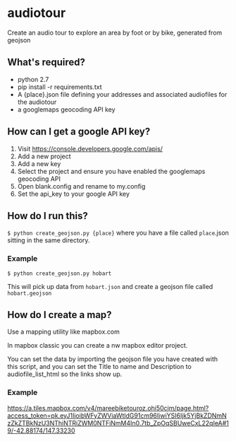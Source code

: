 # audiotour
Create an audio tour to explore an area by foot or by bike, generated from geojson

## What's required?

* python 2.7 
* pip install -r requirements.txt
* A {place}.json file defining your addresses and associated audiofiles for the audiotour
* a googlemaps geocoding API key

## How can I get a google API key?

1. Visit https://console.developers.google.com/apis/
2. Add a new project
3. Add a new key
4. Select the project and ensure you have enabled the googlemaps geocoding API
5. Open blank.config and rename to my.config
6. Set the api_key to your google API key

## How do I run this?

`$ python create_geojson.py {place}` where you have a file called `place`.json sitting in the same directory.

### Example

`$ python create_geojson.py hobart`

This will pick up data from `hobart.json` and create a geojson file called `hobart.geojson`  

## How do I create a map?

Use a mapping utility like mapbox.com

In mapbox classic you can create a nw mapbox editor project.

You can set the data  by importing the geojson file you have created with this script, and you can set the Title to name and Description to audiofile_list_html so the links show up.

### Example

https://a.tiles.mapbox.com/v4/mareebiketouroz.ohi50cjm/page.html?access_token=pk.eyJ1IjoibWFyZWViaWtldG91cm96IiwiYSI6Ijk5YjBkZDNmNzZkZTBkNzU3NThiNTRiZWM0NTFiNmM4In0.7tb_ZpOqSBUweCxL22qIeA#19/-42.88174/147.33230 